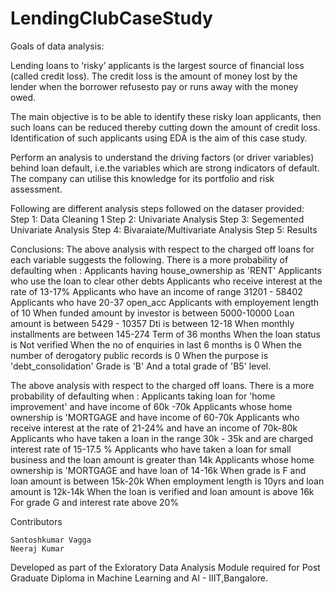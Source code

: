 # LendingClubCaseStudy

Goals of data analysis:

Lending loans to ‘risky’ applicants is the largest source of financial loss
(called credit loss). The credit loss is the amount of money lost by the lender 
when the borrower refusesto pay or runs away with the money owed.  

The main objective is to be able to identify these risky loan applicants, 
then such loans can be reduced thereby cutting down the amount of credit loss. 
Identification of such applicants using EDA is the aim of this case study.   

Perform an analysis to understand the driving factors (or driver variables)
behind loan default, i.e.the variables which are strong indicators of default.  
The company can utilise this knowledge for its portfolio and risk assessment. 

Following are different analysis steps followed on the dataser provided:
Step 1: Data Cleaning 1
Step 2: Univariate Analysis
Step 3: Segemented Univariate Analysis
Step 4: Bivaraiate/Multivariate Analysis
Step 5: Results

Conclusions:
The above analysis with respect to the charged off loans for each variable suggests the following. There is a more probability of defaulting when :
    Applicants having house_ownership as 'RENT'
    Applicants who use the loan to clear other debts
    Applicants who receive interest at the rate of 13-17%
    Applicants who have an income of range 31201 - 58402
    Applicants who have 20-37 open_acc
    Applicants with employement length of 10
    When funded amount by investor is between 5000-10000
    Loan amount is between 5429 - 10357
    Dti is between 12-18
    When monthly installments are between 145-274
    Term of 36 months
    When the loan status is Not verified
    When the no of enquiries in last 6 months is 0
    When the number of derogatory public records is 0
    When the purpose is 'debt_consolidation'
    Grade is 'B'
    And a total grade of 'B5' level.

The above analysis with respect to the charged off loans. There is a more probability of defaulting when :
    Applicants taking loan for 'home improvement' and have income of 60k -70k
    Applicants whose home ownership is 'MORTGAGE and have income of 60-70k
    Applicants who receive interest at the rate of 21-24% and have an income of 70k-80k
    Applicants who have taken a loan in the range 30k - 35k and are charged interest rate of 15-17.5 %
    Applicants who have taken a loan for small business and the loan amount is greater than 14k
    Applicants whose home ownership is 'MORTGAGE and have loan of 14-16k
    When grade is F and loan amount is between 15k-20k
    When employment length is 10yrs and loan amount is 12k-14k
    When the loan is verified and loan amount is above 16k
    For grade G and interest rate above 20%

Contributors

    Santoshkumar Vagga
    Neeraj Kumar

Developed as part of the Exloratory Data Analysis Module required for Post Graduate Diploma in Machine Learning and AI - IIIT,Bangalore.
